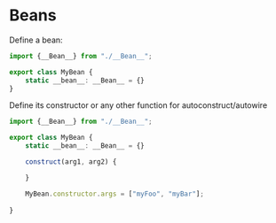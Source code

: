 # Beans

Define a bean:

```typescript
import {__Bean__} from "./__Bean__";

export class MyBean {
    static __bean__: __Bean__ = {}
}

```

Define its constructor or any other function for autoconstruct/autowire

```typescript
import {__Bean__} from "./__Bean__";

export class MyBean {
    static __bean__: __Bean__ = {}

    construct(arg1, arg2) {

    }

    MyBean.constructor.args = ["myFoo", "myBar"];
    
}
```
